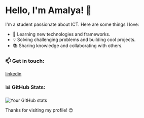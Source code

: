 # Hello, I'm Amalya! 👋

I'm a student passionate about ICT. Here are some things I love:

- 🚀 Learning new technologies and frameworks.
- 💡 Solving challenging problems and building cool projects.
- 📚 Sharing knowledge and collaborating with others.


### 📫 Get in touch:
<a href = "https://www.linkedin.com/in/amalya-poojani-149065312?utm_source=share&utm_campaign=share_via&utm_content=profile&utm_medium=ios_app"> linkedin </a>


### 📊 GitHub Stats:

![Your GitHub stats](https://github-readme-stats.vercel.app/api?username=yourusername&show_icons=true&theme=radical)


Thanks for visiting my profile! 😊


